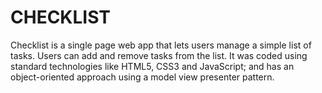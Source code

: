 # CHECKLIST
Checklist is a single page web app that lets users manage a simple list of tasks. Users can add and remove tasks from the list. It was coded using standard technologies like HTML5, CSS3 and JavaScript; and has an object-oriented approach using a model view presenter pattern.
